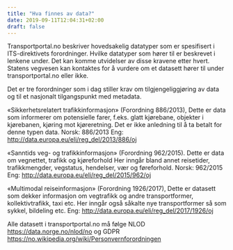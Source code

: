 ```yaml
---
title: "Hva finnes av data?"
date: 2019-09-11T12:04:31+02:00
draft: false
---
```


Transportportal.no beskriver hovedsakelig datatyper som er spesifisert i ITS-direktivets forordninger. Hvilke datatyper som hører til er beskrevet i lenkene under. Det kan komme utvidelser av disse kravene etter hvert. Statens vegvesen kan kontaktes for å vurdere om et datasett hører til under transportportal.no eller ikke.

Det er tre forordninger som i dag stiller krav om tilgjengeliggjøring av data og til et nasjonalt tilgangspunkt med metadata.

«Sikkerhetsrelatert trafikkinformasjon» (Forordning 886/2013), Dette er data som informerer om potensielle farer, f.eks. glatt kjørebane, objekter i kjørebanen, kjøring mot kjøreretning. Det er ikke anledning til å ta betalt for denne typen data. Norsk: 886/2013  Eng: http://data.europa.eu/eli/reg_del/2013/886/oj

«Sanntids veg- og trafikkinformasjon» (Forordning 962/2015). Dette er data om vegnettet, trafikk og kjøreforhold Her inngår bland annet reisetider, trafikkmengder, vegstatus, hendelser, vær og føreforhold.
Norsk:  962/2015  Eng: http://data.europa.eu/eli/reg_del/2015/962/oj

«Multimodal reiseinformasjon» (Forordning 1926/2017), Dette er datasett som dekker informasjon om vegtrafikk og andre transportformer, kollektivtrafikk, taxi etc. Her inngår også såkalte nye transportformer så som sykkel, bildeling etc. Eng: http://data.europa.eu/eli/reg_del/2017/1926/oj

Alle datasett i transportportal.no må følge NLOD https://data.norge.no/nlod/no   og GDPR  https://no.wikipedia.org/wiki/Personvernforordningen
